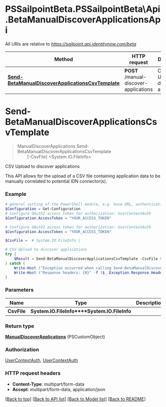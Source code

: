 # PSSailpointBeta.PSSailpointBeta\Api.BetaManualDiscoverApplicationsApi

All URIs are relative to *https://sailpoint.api.identitynow.com/beta*

Method | HTTP request | Description
------------- | ------------- | -------------
[**Send-BetaManualDiscoverApplicationsCsvTemplate**](BetaManualDiscoverApplicationsApi.md#Send-BetaManualDiscoverApplicationsCsvTemplate) | **POST** /manual-discover-applications | CSV Upload to discover applications


<a id="Send-BetaManualDiscoverApplicationsCsvTemplate"></a>
# **Send-BetaManualDiscoverApplicationsCsvTemplate**
> ManualDiscoverApplications Send-BetaManualDiscoverApplicationsCsvTemplate<br>
> &nbsp;&nbsp;&nbsp;&nbsp;&nbsp;&nbsp;&nbsp;&nbsp;[-CsvFile] <System.IO.FileInfo><br>

CSV Upload to discover applications

This API allows for the upload of a CSV file containing application data to be manually correlated to potential IDN connector(s).

### Example
```powershell
# general setting of the PowerShell module, e.g. base URL, authentication, etc
$Configuration = Get-Configuration
# Configure OAuth2 access token for authorization: UserContextAuth
$Configuration.AccessToken = "YOUR_ACCESS_TOKEN"

# Configure OAuth2 access token for authorization: UserContextAuth
$Configuration.AccessToken = "YOUR_ACCESS_TOKEN"

$CsvFile =  # System.IO.FileInfo | 

# CSV Upload to discover applications
try {
    $Result = Send-BetaManualDiscoverApplicationsCsvTemplate -CsvFile $CsvFile
} catch {
    Write-Host ("Exception occurred when calling Send-BetaManualDiscoverApplicationsCsvTemplate: {0}" -f ($_.ErrorDetails | ConvertFrom-Json))
    Write-Host ("Response headers: {0}" -f ($_.Exception.Response.Headers | ConvertTo-Json))
}
```

### Parameters

Name | Type | Description  | Notes
------------- | ------------- | ------------- | -------------
 **CsvFile** | **System.IO.FileInfo****System.IO.FileInfo**|  | 

### Return type

[**ManualDiscoverApplications**](ManualDiscoverApplications.md) (PSCustomObject)

### Authorization

[UserContextAuth](../README.md#UserContextAuth), [UserContextAuth](../README.md#UserContextAuth)

### HTTP request headers

 - **Content-Type**: multipart/form-data
 - **Accept**: multipart/form-data, application/json

[[Back to top]](#) [[Back to API list]](../README.md#documentation-for-api-endpoints) [[Back to Model list]](../README.md#documentation-for-models) [[Back to README]](../README.md)

